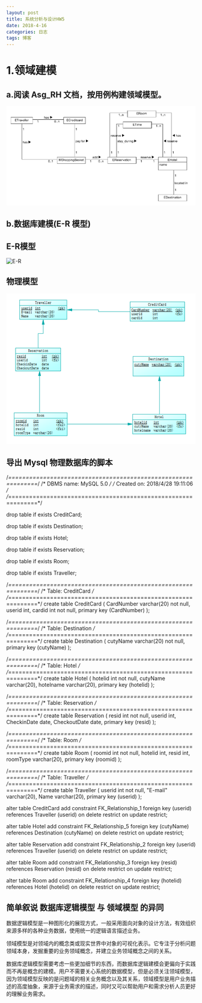 ```yaml
---
layout: post
title: 系统分析与设计HW5
date: 2018-4-16
categories: 日志
tags: 博客
---
```

# 1.领域建模

## a.阅读 Asg_RH 文档，按用例构建领域模型。

![domian](https://github.com/MengfanHe/photoes/raw/master/lesson7-1.png)

## b.数据库建模(E-R 模型)

## E-R模型

![E-R](https://github.com/MengfanHe/photoes/raw/master/E-R%E5%9B%BE.png)

## 物理模型

![physical_model](https://github.com/MengfanHe/photoes/raw/master/%E7%89%A9%E7%90%86%E6%A8%A1%E5%9E%8B.png)

## 导出 Mysql 物理数据库的脚本

/*==============================================================*/
/* DBMS name:      MySQL 5.0                                    */
/* Created on:     2018/4/28 19:11:06                           */
/*==============================================================*/


drop table if exists CreditCard;

drop table if exists Destination;

drop table if exists Hotel;

drop table if exists Reservation;

drop table if exists Room;

drop table if exists Traveller;

/*==============================================================*/
/* Table: CreditCard                                            */
/*==============================================================*/
create table CreditCard
(
   CardNumber           varchar(20) not null,
   userid               int,
   cardid               int not null,
   primary key (CardNumber)
);

/*==============================================================*/
/* Table: Destination                                           */
/*==============================================================*/
create table Destination
(
   cutyName             varchar(20) not null,
   primary key (cutyName)
);

/*==============================================================*/
/* Table: Hotel                                                 */
/*==============================================================*/
create table Hotel
(
   hotelid              int not null,
   cutyName             varchar(20),
   hotelname            varchar(20),
   primary key (hotelid)
);

/*==============================================================*/
/* Table: Reservation                                           */
/*==============================================================*/
create table Reservation
(
   resid                int not null,
   userid               int,
   CheckinDate          date,
   CheckoutDate         date,
   primary key (resid)
);

/*==============================================================*/
/* Table: Room                                                  */
/*==============================================================*/
create table Room
(
   roomid               int not null,
   hotelid              int,
   resid                int,
   roomType             varchar(20),
   primary key (roomid)
);

/*==============================================================*/
/* Table: Traveller                                             */
/*==============================================================*/
create table Traveller
(
   userid               int not null,
   "E-mail"            varchar(20),
   Name                 varchar(20),
   primary key (userid)
);

alter table CreditCard add constraint FK_Relationship_1 foreign key (userid)
      references Traveller (userid) on delete restrict on update restrict;

alter table Hotel add constraint FK_Relationship_5 foreign key (cutyName)
      references Destination (cutyName) on delete restrict on update restrict;

alter table Reservation add constraint FK_Relationship_2 foreign key (userid)
      references Traveller (userid) on delete restrict on update restrict;

alter table Room add constraint FK_Relationship_3 foreign key (resid)
      references Reservation (resid) on delete restrict on update restrict;

alter table Room add constraint FK_Relationship_4 foreign key (hotelid)
      references Hotel (hotelid) on delete restrict on update restrict;

## 简单叙说 数据库逻辑模型 与 领域模型 的异同

 数据逻辑模型是一种图形化的展现方式，一般采用面向对象的设计方法，有效组织来源多样的各种业务数据，使用统一的逻辑语言描述业务。

 领域模型是对领域内的概念类或现实世界中对象的可视化表示。它专注于分析问题领域本身，发掘重要的业务领域概念，并建立业务领域概念之间的关系。

 数据库逻辑模型需要考虑一些更加细节的东西，而数据库逻辑建模会更偏向于实践而不再是概念的建模。用户不需要关心系统的数据模型，但是必须关注领域模型，因为领域模型反映的是问题域的相关业务概念以及其关系，领域模型是用户业务描述的高度抽象，来源于业务需求的描述，同时又可以帮助用户和需求分析人员更好的理解业务需求。
